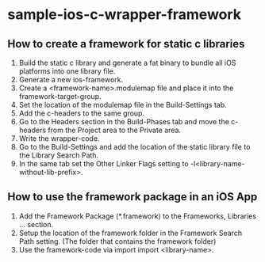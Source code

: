 # sample-ios-c-wrapper-framework

## How to create a framework for static c libraries

1. Build the static c library and generate a fat binary to bundle all iOS
   platforms into one library file.
1. Generate a new ios-framework.
2. Create a \<framework-name\>.modulemap file and place it into the 
   framework-target-group.
3. Set the location of the modulemap file in the Build-Settings tab.
4. Add the c-headers to the same group.
5. Go to the Headers section in the Build-Phases tab and move the c-headers
   from the Project area to the Private area.
4. Write the wrapper-code.
5. Go to the Build-Settings and add the location of the static library file to
   the Library Search Path.
6. In the same tab set the Other Linker Flags setting to 
   -l\<library-name-without-lib-prefix>.

## How to use the framework package in an iOS App

1. Add the Framework Package (*.framework) to the Frameworks, Libraries ... 
   section.
2. Setup the location of the framework folder in the Framework Search Path 
   setting. (The folder that contains the framework folder)
3. Use the framework-code via import import \<library-name\>.
